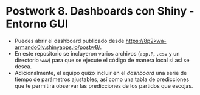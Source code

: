 # Postwork 8. Dashboards con Shiny - Entorno GUI

- Puedes abrir el dashboard publicado desde https://8p2kwa-armando0lv.shinyapps.io/postw8/.
- En este repositorio se incluyeron varios archivos (```app.R```, ```.csv``` y un directorio ```www```) para que se ejecute el código de manera local si así se desea.
- Adicionalmente, el equipo quizo incluir en el _dashboard_ una serie de tiempo de parámetros ajustables, así como una tabla de predicciones que te permitirá observar las predicciones de los partidos que escojas.
